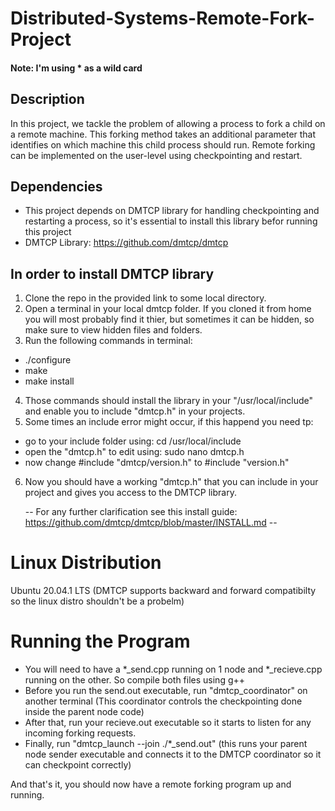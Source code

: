 # Distributed-Systems-Remote-Fork-Project
#### Note: I'm using \* as a wild card

## Description
In this project, we tackle the problem of allowing a process to fork a child on a remote
machine. This forking method takes an additional parameter that identifies on which machine
this child process should run. Remote forking can be implemented on the user-level using
checkpointing and restart.

## Dependencies
- This project depends on DMTCP library for handling checkpointing and restarting a process, so it's essential to install this library befor running this project
- DMTCP Library: https://github.com/dmtcp/dmtcp


## In order to install DMTCP library
1. Clone the repo in the provided link to some local directory.
2. Open a terminal in your local dmtcp folder. If you cloned it from home you will most probably find it thier, but sometimes it can be hidden, so make sure to view hidden files and folders.
3. Run the following commands in terminal:
  - ./configure
  - make
  - make install
4. Those commands should install the library in your "/usr/local/include" and enable you to include "dmtcp.h" in your projects.
5. Some times an include error might occur, if this happend you need tp:
  - go to your include folder using: cd /usr/local/include
  - open the "dmtcp.h" to edit using: sudo nano dmtcp.h
  - now change #include "dmtcp/version.h" to #include "version.h"
6. Now you should have a working "dmtcp.h" that you can include in your project and gives you access to the DMTCP library.

    -- For any further clarification see this install guide: https://github.com/dmtcp/dmtcp/blob/master/INSTALL.md --

# Linux Distribution
Ubuntu 20.04.1 LTS (DMTCP supports backward and forward compatibilty so the linux distro shouldn't be a probelm)

# Running the Program
- You will need to have a *_send.cpp running on 1 node and *_recieve.cpp running on the other. So compile both files using g++
- Before you run the send.out executable, run "dmtcp_coordinator" on another terminal (This coordinator controls the checkpointing done inside the parent node code)
- After that, run your recieve.out executable so it starts to listen for any incoming forking requests.
- Finally, run "dmtcp_launch --join ./*_send.out" (this runs your parent node sender executable and connects it to the DMTCP coordinator so it can checkpoint correctly)

And that's it, you should now have a remote forking program up and running.
